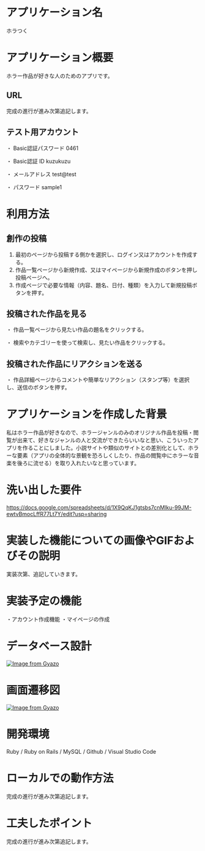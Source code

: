 # アプリケーション名
ホラつく

# アプリケーション概要
ホラー作品が好きな人のためのアプリです。

## URL
完成の進行が進み次第追記します。

## テスト用アカウント
・ Basic認証パスワード   0461

・ Basic認証 ID        kuzukuzu

・ メールアドレス       test@test

・ パスワード         sample1

# 利用方法

## 創作の投稿
1. 最初のページから投稿する側かを選択し、ログイン又はアカウントを作成する。
2. 作品一覧ページから新規作成、又はマイページから新規作成のボタンを押し投稿ページへ。
3. 作成ページで必要な情報（内容、題名、日付、種類）を入力して新規投稿ボタンを押す。

## 投稿された作品を見る
・ 作品一覧ページから見たい作品の題名をクリックする。

・ 検索やカテゴリーを使って検索し、見たい作品をクリックする。

## 投稿された作品にリアクションを送る
・ 作品詳細ページからコメントや簡単なリアクション（スタンプ等）を選択し、送信のボタンを押す。

# アプリケーションを作成した背景
私はホラー作品が好きなので、ホラージャンルのみのオリジナル作品を投稿・閲覧が出来て、好きなジャンルの人と交流ができたらいいなと思い、こういったアプリを作ることにしました。小説サイトや類似のサイトとの差別化として、ホラーな要素（アプリの全体的な景観を恐ろしくしたり、作品の閲覧中にホラーな音楽を後ろに流せる）を取り入れたいなと思っています。

# 洗い出した要件
https://docs.google.com/spreadsheets/d/1X9QqKJ1gtsbs7cnMlku-99JM-ewtvBmocLffR77Lt7Y/edit?usp=sharing

# 実装した機能についての画像やGIFおよびその説明
実装次第、追記していきます。

# 実装予定の機能
・アカウント作成機能
・マイページの作成

# データベース設計
[![Image from Gyazo](https://i.gyazo.com/52a037d8a030c5661efa28a9332a0f38.png)](https://gyazo.com/52a037d8a030c5661efa28a9332a0f38)

# 画面遷移図
[![Image from Gyazo](https://i.gyazo.com/a17749fdf963b531cf6f14c9dc22ecd1.png)](https://gyazo.com/a17749fdf963b531cf6f14c9dc22ecd1)

# 開発環境
Ruby / Ruby on Rails / MySQL / Github / Visual Studio Code

# ローカルでの動作方法
完成の進行が進み次第追記します。

# 工夫したポイント
完成の進行が進み次第追記します。